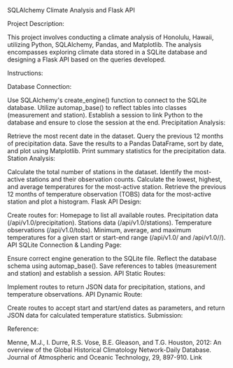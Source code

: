 SQLAlchemy Climate Analysis and Flask API

Project Description:

This project involves conducting a climate analysis of Honolulu, Hawaii, utilizing Python, SQLAlchemy, Pandas, and Matplotlib. The analysis encompasses exploring climate data stored in a SQLite database and designing a Flask API based on the queries developed.

Instructions:

Database Connection:

Use SQLAlchemy's create_engine() function to connect to the SQLite database.
Utilize automap_base() to reflect tables into classes (measurement and station).
Establish a session to link Python to the database and ensure to close the session at the end.
Precipitation Analysis:

Retrieve the most recent date in the dataset.
Query the previous 12 months of precipitation data.
Save the results to a Pandas DataFrame, sort by date, and plot using Matplotlib.
Print summary statistics for the precipitation data.
Station Analysis:

Calculate the total number of stations in the dataset.
Identify the most-active stations and their observation counts.
Calculate the lowest, highest, and average temperatures for the most-active station.
Retrieve the previous 12 months of temperature observation (TOBS) data for the most-active station and plot a histogram.
Flask API Design:

Create routes for:
Homepage to list all available routes.
Precipitation data (/api/v1.0/precipitation).
Stations data (/api/v1.0/stations).
Temperature observations (/api/v1.0/tobs).
Minimum, average, and maximum temperatures for a given start or start-end range (/api/v1.0/<start> and /api/v1.0/<start>/<end>).
API SQLite Connection & Landing Page:

Ensure correct engine generation to the SQLite file.
Reflect the database schema using automap_base().
Save references to tables (measurement and station) and establish a session.
API Static Routes:

Implement routes to return JSON data for precipitation, stations, and temperature observations.
API Dynamic Route:

Create routes to accept start and start/end dates as parameters, and return JSON data for calculated temperature statistics.
Submission:

Reference:

Menne, M.J., I. Durre, R.S. Vose, B.E. Gleason, and T.G. Houston, 2012: An overview of the Global Historical Climatology Network-Daily Database. Journal of Atmospheric and Oceanic Technology, 29, 897-910. Link
